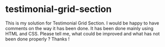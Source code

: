 # testimonial-grid-section
This is my solution for Testimonial Grid Section. I would be happy to have comments on the way it has been done. It has been done mainly using HTML and CSS. Please tell me, what could be improved and what has not been done properly ? Thanks !
